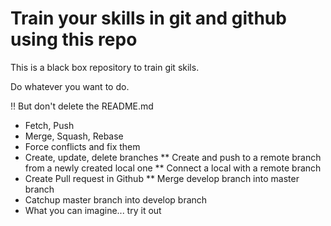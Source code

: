 # Train your skills in git and github using this repo

This is a black box repository to train git skils.

Do whatever you want to do.

:bangbang: But don't delete the README.md

* Fetch, Push
* Merge, Squash, Rebase
* Force conflicts and fix them
* Create, update, delete branches
** Create and push to a remote branch from a newly created local one
** Connect a local with a remote branch
* Create Pull request in Github
** Merge develop branch into master branch
* Catchup master branch into develop branch 
* What you can imagine... try it out

